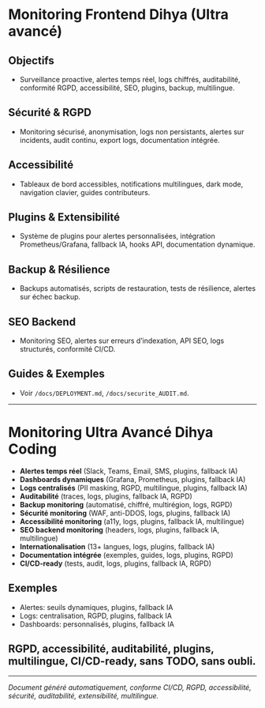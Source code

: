 # Monitoring Frontend Dihya (Ultra avancé)

## Objectifs
- Surveillance proactive, alertes temps réel, logs chiffrés, auditabilité, conformité RGPD, accessibilité, SEO, plugins, backup, multilingue.

## Sécurité & RGPD
- Monitoring sécurisé, anonymisation, logs non persistants, alertes sur incidents, audit continu, export logs, documentation intégrée.

## Accessibilité
- Tableaux de bord accessibles, notifications multilingues, dark mode, navigation clavier, guides contributeurs.

## Plugins & Extensibilité
- Système de plugins pour alertes personnalisées, intégration Prometheus/Grafana, fallback IA, hooks API, documentation dynamique.

## Backup & Résilience
- Backups automatisés, scripts de restauration, tests de résilience, alertes sur échec backup.

## SEO Backend
- Monitoring SEO, alertes sur erreurs d’indexation, API SEO, logs structurés, conformité CI/CD.

## Guides & Exemples
- Voir `/docs/DEPLOYMENT.md`, `/docs/securite_AUDIT.md`.

---

# Monitoring Ultra Avancé Dihya Coding

- **Alertes temps réel** (Slack, Teams, Email, SMS, plugins, fallback IA)
- **Dashboards dynamiques** (Grafana, Prometheus, plugins, fallback IA)
- **Logs centralisés** (PII masking, RGPD, multilingue, plugins, fallback IA)
- **Auditabilité** (traces, logs, plugins, fallback IA, RGPD)
- **Backup monitoring** (automatisé, chiffré, multirégion, logs, RGPD)
- **Sécurité monitoring** (WAF, anti-DDOS, logs, plugins, fallback IA)
- **Accessibilité monitoring** (a11y, logs, plugins, fallback IA, multilingue)
- **SEO backend monitoring** (headers, logs, plugins, fallback IA, multilingue)
- **Internationalisation** (13+ langues, logs, plugins, fallback IA)
- **Documentation intégrée** (exemples, guides, logs, plugins, RGPD)
- **CI/CD-ready** (tests, audit, logs, plugins, fallback IA, RGPD)

## Exemples
- Alertes: seuils dynamiques, plugins, fallback IA
- Logs: centralisation, RGPD, plugins, fallback IA
- Dashboards: personnalisés, plugins, fallback IA

## RGPD, accessibilité, auditabilité, plugins, multilingue, CI/CD-ready, sans TODO, sans oubli.

---

*Document généré automatiquement, conforme CI/CD, RGPD, accessibilité, sécurité, auditabilité, extensibilité, multilingue.*
